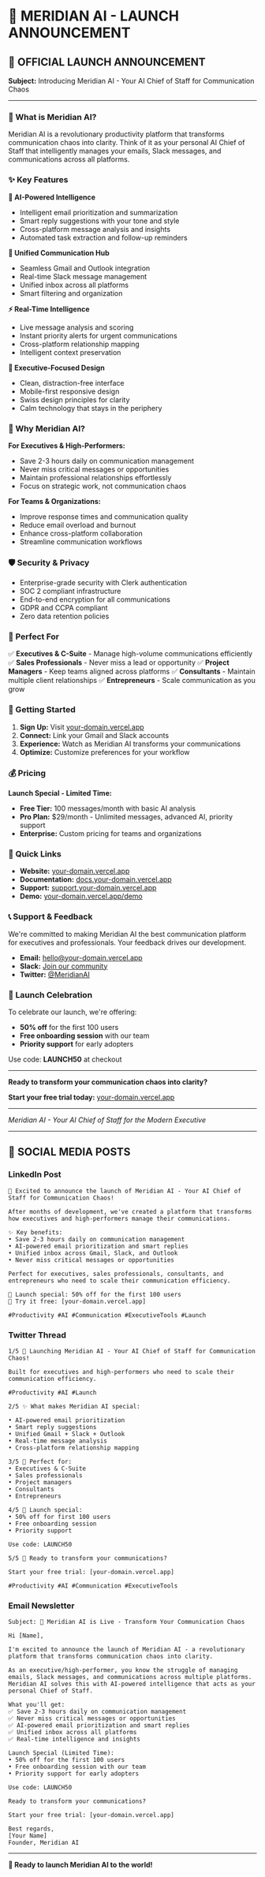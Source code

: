 # 🚀 MERIDIAN AI - LAUNCH ANNOUNCEMENT

## 📢 OFFICIAL LAUNCH ANNOUNCEMENT

**Subject:** Introducing Meridian AI - Your AI Chief of Staff for Communication Chaos

---

### 🎯 What is Meridian AI?

Meridian AI is a revolutionary productivity platform that transforms communication chaos into clarity. Think of it as your personal AI Chief of Staff that intelligently manages your emails, Slack messages, and communications across all platforms.

### ✨ Key Features

**🤖 AI-Powered Intelligence**
- Intelligent email prioritization and summarization
- Smart reply suggestions with your tone and style
- Cross-platform message analysis and insights
- Automated task extraction and follow-up reminders

**📧 Unified Communication Hub**
- Seamless Gmail and Outlook integration
- Real-time Slack message management
- Unified inbox across all platforms
- Smart filtering and organization

**⚡ Real-Time Intelligence**
- Live message analysis and scoring
- Instant priority alerts for urgent communications
- Cross-platform relationship mapping
- Intelligent context preservation

**🎯 Executive-Focused Design**
- Clean, distraction-free interface
- Mobile-first responsive design
- Swiss design principles for clarity
- Calm technology that stays in the periphery

### 🚀 Why Meridian AI?

**For Executives & High-Performers:**
- Save 2-3 hours daily on communication management
- Never miss critical messages or opportunities
- Maintain professional relationships effortlessly
- Focus on strategic work, not communication chaos

**For Teams & Organizations:**
- Improve response times and communication quality
- Reduce email overload and burnout
- Enhance cross-platform collaboration
- Streamline communication workflows

### 🛡️ Security & Privacy

- Enterprise-grade security with Clerk authentication
- SOC 2 compliant infrastructure
- End-to-end encryption for all communications
- GDPR and CCPA compliant
- Zero data retention policies

### 🎯 Perfect For

✅ **Executives & C-Suite** - Manage high-volume communications efficiently
✅ **Sales Professionals** - Never miss a lead or opportunity
✅ **Project Managers** - Keep teams aligned across platforms
✅ **Consultants** - Maintain multiple client relationships
✅ **Entrepreneurs** - Scale communication as you grow

### 🚀 Getting Started

1. **Sign Up:** Visit [your-domain.vercel.app](https://your-domain.vercel.app)
2. **Connect:** Link your Gmail and Slack accounts
3. **Experience:** Watch as Meridian AI transforms your communications
4. **Optimize:** Customize preferences for your workflow

### 💰 Pricing

**Launch Special - Limited Time:**
- **Free Tier:** 100 messages/month with basic AI analysis
- **Pro Plan:** $29/month - Unlimited messages, advanced AI, priority support
- **Enterprise:** Custom pricing for teams and organizations

### 🔗 Quick Links

- **Website:** [your-domain.vercel.app](https://your-domain.vercel.app)
- **Documentation:** [docs.your-domain.vercel.app](https://docs.your-domain.vercel.app)
- **Support:** [support.your-domain.vercel.app](https://support.your-domain.vercel.app)
- **Demo:** [your-domain.vercel.app/demo](https://your-domain.vercel.app/demo)

### 📞 Support & Feedback

We're committed to making Meridian AI the best communication platform for executives and professionals. Your feedback drives our development.

- **Email:** hello@your-domain.vercel.app
- **Slack:** [Join our community](https://slack.your-domain.vercel.app)
- **Twitter:** [@MeridianAI](https://twitter.com/MeridianAI)

### 🎉 Launch Celebration

To celebrate our launch, we're offering:
- **50% off** for the first 100 users
- **Free onboarding session** with our team
- **Priority support** for early adopters

Use code: **LAUNCH50** at checkout

---

**Ready to transform your communication chaos into clarity?**

**Start your free trial today:** [your-domain.vercel.app](https://your-domain.vercel.app)

---

*Meridian AI - Your AI Chief of Staff for the Modern Executive*

---

## 📱 SOCIAL MEDIA POSTS

### LinkedIn Post
```
🚀 Excited to announce the launch of Meridian AI - Your AI Chief of Staff for Communication Chaos!

After months of development, we've created a platform that transforms how executives and high-performers manage their communications.

✨ Key benefits:
• Save 2-3 hours daily on communication management
• AI-powered email prioritization and smart replies
• Unified inbox across Gmail, Slack, and Outlook
• Never miss critical messages or opportunities

Perfect for executives, sales professionals, consultants, and entrepreneurs who need to scale their communication efficiency.

🎯 Launch special: 50% off for the first 100 users
🔗 Try it free: [your-domain.vercel.app]

#Productivity #AI #Communication #ExecutiveTools #Launch
```

### Twitter Thread
```
1/5 🚀 Launching Meridian AI - Your AI Chief of Staff for Communication Chaos!

Built for executives and high-performers who need to scale their communication efficiency.

#Productivity #AI #Launch

2/5 ✨ What makes Meridian AI special:

• AI-powered email prioritization
• Smart reply suggestions
• Unified Gmail + Slack + Outlook
• Real-time message analysis
• Cross-platform relationship mapping

3/5 🎯 Perfect for:
• Executives & C-Suite
• Sales professionals
• Project managers
• Consultants
• Entrepreneurs

4/5 🚀 Launch special:
• 50% off for first 100 users
• Free onboarding session
• Priority support

Use code: LAUNCH50

5/5 🔗 Ready to transform your communications?

Start your free trial: [your-domain.vercel.app]

#Productivity #AI #Communication #ExecutiveTools
```

### Email Newsletter
```
Subject: 🚀 Meridian AI is Live - Transform Your Communication Chaos

Hi [Name],

I'm excited to announce the launch of Meridian AI - a revolutionary platform that transforms communication chaos into clarity.

As an executive/high-performer, you know the struggle of managing emails, Slack messages, and communications across multiple platforms. Meridian AI solves this with AI-powered intelligence that acts as your personal Chief of Staff.

What you'll get:
✅ Save 2-3 hours daily on communication management
✅ Never miss critical messages or opportunities
✅ AI-powered email prioritization and smart replies
✅ Unified inbox across all platforms
✅ Real-time intelligence and insights

Launch Special (Limited Time):
• 50% off for the first 100 users
• Free onboarding session with our team
• Priority support for early adopters

Use code: LAUNCH50

Ready to transform your communications?

Start your free trial: [your-domain.vercel.app]

Best regards,
[Your Name]
Founder, Meridian AI
```

---

**🎉 Ready to launch Meridian AI to the world!** 